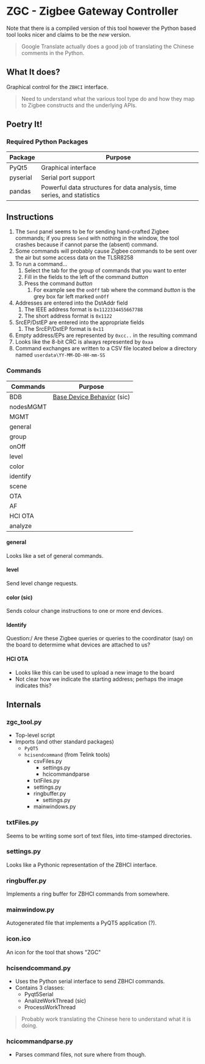 # ZGC - Zigbee Gateway Controller
Note that there is a compiled version of this tool however the Python based tool looks nicer and claims to be the _new_ version.

> Google Translate actually does a good job of translating the Chinese comments in the Python.

## What It does?
Graphical control for the `ZBHCI` interface.

> Need to understand what the various tool type do and how they map to Zigbee constructs and the underlying APIs.

## Poetry It!
### Required Python Packages
|Package|Purpose|
|-|-|
|PyQt5|Graphical interface|
|pyserial|Serial port support|
|pandas|Powerful data structures for data analysis, time series, and statistics|

## Instructions
1. The `Send` panel seems to be for sending hand-crafted Zigbee commands; if you press `Send` with nothing in the window, the tool crashes because if cannot parse the (absent) command.
1. Some commands will probably cause Zigbee commands to be sent over the air but some access data on the TLSR8258
1. To run a command...
    1. Select the tab for the group of commands that you want to enter
    1. Fill in the fields to the left of the command _button_
    1. Press the command _button_
        1. For example see the `onOff` tab where the command _button_ is the grey box far left marked `onOff`
1. Addresses are entered into the DstAddr field
    1. The IEEE address format is `0x1122334455667788`
    1. The short address format is `0x1122`
1. SrcEP/DstEP are entered into the appropriate fields
    1. The SrcEP/DstEP format is `0x11`
1. Empty address/EPs are represented by `0xcc..` in the resulting command
1. Looks like the 8-bit CRC is always represented by `0xaa`
1. Command exchanges are written to a CSV file located below a directory named `userdata\YY-MM-DD-HH-mm-SS`

### Commands
|Commands|Purpose|
|-|-|
|BDB|[Base Device Behavior] (sic)
|nodesMGMT|
|MGMT|
|general|
|group|
|onOff|
|level|
|color|
|identify|
|scene|
|OTA|
|AF|
|HCI OTA|
|analyze|

#### general
Looks like a set of general commands.

#### level
Send level change requests.

#### color (sic)
Sends colour change instructions to one or more end devices.

#### Identify
Question:/ Are these Zigbee queries or queries to the coordinator (say) on the board to determime what devices are attached to us?

#### HCI OTA
- Looks like this can be used to upload a new image to the board
- Not clear how we indicate the starting address; perhaps the image indicates this?

## Internals
### zgc_tool.py
- Top-level script
- Imports (and other standard packages)
  - `PyQT5`
  - `hcisendcommand` (from Telink tools)
    - csvFiles.py
      - settings.py
      - hcicommandparse
    - txtFiles.py
    - settings.py
    - ringbuffer.py
      - settings.py
    - mainwindows.py

### txtFiles.py
Seems to be writing some sort of text files, into time-stamped directories.

### settings.py
Looks like a Pythonic representation of the ZBHCI interface.

### ringbuffer.py
Implements a ring buffer for ZBHCI commands from somewhere.

### mainwindow.py
Autogenerated file that implements a PyQT5 application (?).

### icon.ico
An icon for the tool that shows "ZGC"

### hcisendcommand.py
- Uses the Python serial interface to send ZBHCI commands.
- Contains 3 classes:
  - Pyqt5Serial
  - AnalizeWorkThread (sic)
  - ProcessWorkThread

> Probably work translating the Chinese here to understand what it is doing.

### hcicommandparse.py
- Parses command files, not sure where from though.

[Base Device Behavior]: https://zigbeealliance.org/wp-content/uploads/2019/12/docs-13-0402-13-00zi-Base-Device-Behavior-Specification-2-1.pdf